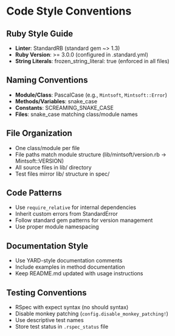 # Code Style Conventions

## Ruby Style Guide
- **Linter**: StandardRB (standard gem ~> 1.3)
- **Ruby Version**: >= 3.0.0 (configured in .standard.yml)
- **String Literals**: frozen_string_literal: true (enforced in all files)

## Naming Conventions
- **Module/Class**: PascalCase (e.g., `Mintsoft`, `Mintsoft::Error`)
- **Methods/Variables**: snake_case 
- **Constants**: SCREAMING_SNAKE_CASE
- **Files**: snake_case matching class/module names

## File Organization
- One class/module per file
- File paths match module structure (lib/mintsoft/version.rb → Mintsoft::VERSION)
- All source files in lib/ directory
- Test files mirror lib/ structure in spec/

## Code Patterns
- Use `require_relative` for internal dependencies
- Inherit custom errors from StandardError
- Follow standard gem patterns for version management
- Use proper module namespacing

## Documentation Style
- Use YARD-style documentation comments
- Include examples in method documentation
- Keep README.md updated with usage instructions

## Testing Conventions  
- RSpec with expect syntax (no should syntax)
- Disable monkey patching (`config.disable_monkey_patching!`)
- Use descriptive test names
- Store test status in `.rspec_status` file